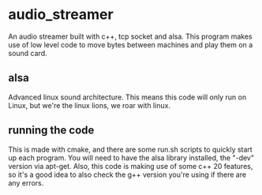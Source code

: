 # audio_streamer
An audio streamer built with c++, tcp socket and alsa.
This program makes use of low level code to move bytes between machines and play them 
on a sound card.

## alsa
Advanced linux sound architecture. This means this code will only run on Linux, but we're the 
linux lions, we roar with linux.

## running the code
This is made with cmake, and there are some run.sh scripts to quickly start up each program. You will need to have
the alsa library installed, the "-dev" version via apt-get.
Also, this code is making use of some c++ 20 features, so it's a good idea to also check the g++ version you're 
using if there are any errors.
